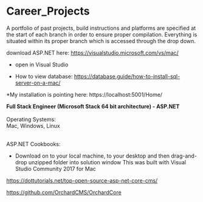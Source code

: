 # Career_Projects
A portfolio of past projects, build instructions and platforms are specified at the start of each branch in order to ensure proper compilation.  Everything is situated within its proper branch which is accessed through the drop down.   


download ASP.NET here: https://visualstudio.microsoft.com/vs/mac/

* open in Visual Studio

* How to view database: https://database.guide/how-to-install-sql-server-on-a-mac/

*My installation is pointing here: https://localhost:5001/Home/


<div><b>Full Stack Engineer (Microsoft Stack 64 bit architecture) - ASP.NET</b></div>
<br>
<div>Operating Systems:</div>
<div>Mac, Windows, Linux</div>
<br>

ASP.NET Cookbooks:


* Download on to your local machine, to your desktop and then drag-and-drop unzipped folder into solution window
This was built with Visual Studio Community 2017 for Mac 

https://dottutorials.net/top-open-source-asp-net-core-cms/

https://github.com/OrchardCMS/OrchardCore
